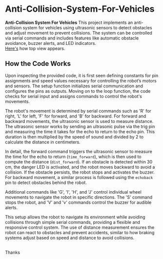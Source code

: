 # Anti-Collision-System-For-Vehicles
**Anti-Collision System For Vehicles**  This project implements an anti-collision system for vehicles using ultrasonic sensors to detect obstacles and adjust movement to prevent collisions. The system can be controlled via serial commands and includes features like automatic obstacle avoidance, buzzer alerts, and LED indicators.<br>
[Here's](Images/topView.jpg) how  top view appears.

## How the Code Works
Upon inspecting the provided code, it is first seen defining constants for pin assignments and speed values necessary for controlling the robot’s motors and sensors. The setup function initializes serial communication and configures the pins as outputs. Moving on to the loop function, the code checks for serial input and assigns commands to control the robot's movements.

The robot's movement is determined by serial commands such as 'R' for right, 'L' for left, 'F' for forward, and 'B' for backward. For forward and backward movements, the ultrasonic sensor is used to measure distance. The ultrasonic sensor works by sending an ultrasonic pulse via the trig pin and measuring the time it takes for the echo to return to the echo pin. This duration is then multiplied by the speed of sound and divided by 2 to calculate the distance in centimeters.

In detail, the forward command triggers the ultrasonic sensor to measure the time for the echo to return (`time_forward`), which is then used to compute the distance (`dist_forward`). If an obstacle is detected within 30 cm, the danger LED is activated, and the robot moves backward to avoid a collision. If the obstacle persists, the robot stops and activates the buzzer. For backward movement, a similar process is followed using the `echoback` pin to detect obstacles behind the robot.

Additional commands like 'G', 'I', 'H', and 'J' control individual wheel movements to navigate the robot in specific directions. The 'S' command stops the robot, and 'V' and 'v' commands control the buzzer for audible alerts.

This setup allows the robot to navigate its environment while avoiding collisions through simple serial commands, providing a flexible and responsive control system. The use of distance measurement ensures the robot can react to obstacles and prevent accidents, similar to how braking systems adjust based on speed and distance to avoid collisions.

<br>Thanks 
